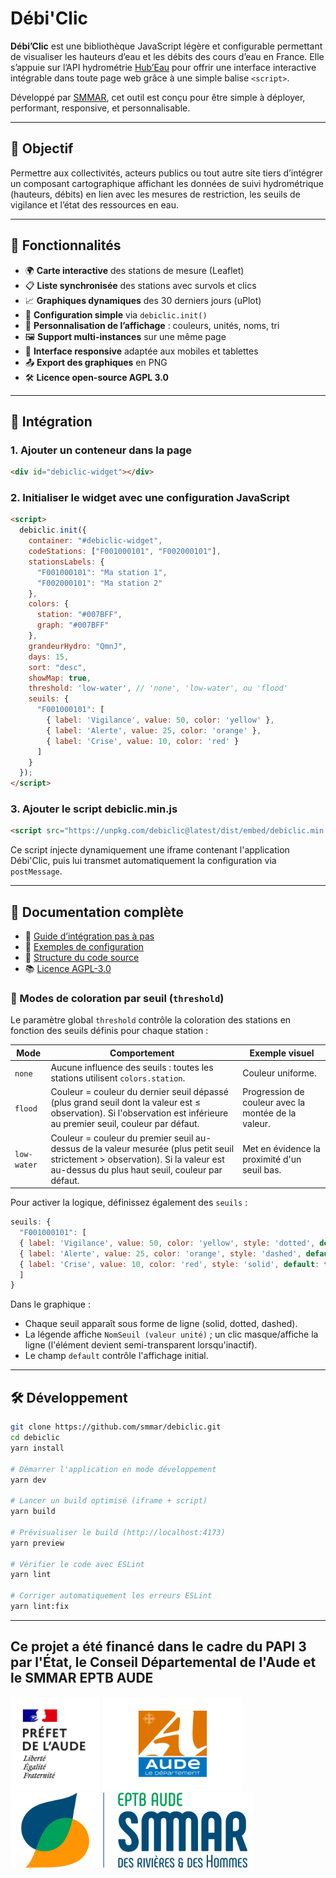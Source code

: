 # Débi'Clic

**Débi’Clic** est une bibliothèque JavaScript légère et configurable permettant de visualiser les hauteurs d’eau et les débits des cours d’eau en France. Elle s’appuie sur l’API hydrométrie [Hub’Eau](https://hubeau.eaufrance.fr/) pour offrir une interface interactive intégrable dans toute page web grâce à une simple balise `<script>`.

Développé par [SMMAR](https://www.smmar.fr/), cet outil est conçu pour être simple à déployer, performant, responsive, et personnalisable.

---

## 🎯 Objectif

Permettre aux collectivités, acteurs publics ou tout autre site tiers d’intégrer un composant cartographique affichant les données de suivi hydrométrique (hauteurs, débits) en lien avec les mesures de restriction, les seuils de vigilance et l’état des ressources en eau.

---

## 🚀 Fonctionnalités

- 🌍 **Carte interactive** des stations de mesure (Leaflet)
- 📋 **Liste synchronisée** des stations avec survols et clics
- 📈 **Graphiques dynamiques** des 30 derniers jours (uPlot)
- 🧩 **Configuration simple** via `debiclic.init()`
- 🎨 **Personnalisation de l’affichage** : couleurs, unités, noms, tri
- 🖼️ **Support multi-instances** sur une même page
- 📱 **Interface responsive** adaptée aux mobiles et tablettes
- 📤 **Export des graphiques** en PNG
- 🛠️ **Licence open-source AGPL 3.0**

---

## 🔧 Intégration

### 1. Ajouter un conteneur dans la page

```html
<div id="debiclic-widget"></div>
```

### 2. Initialiser le widget avec une configuration JavaScript

```html
<script>
  debiclic.init({
    container: "#debiclic-widget",
    codeStations: ["F001000101", "F002000101"],
    stationsLabels: {
      "F001000101": "Ma station 1",
      "F002000101": "Ma station 2"
    },
    colors: {
      station: "#007BFF",
      graph: "#007BFF"
    },
    grandeurHydro: "QmnJ",
    days: 15,
    sort: "desc",
    showMap: true,
    threshold: 'low-water', // 'none', 'low-water', ou 'flood'
    seuils: {
      "F001000101": [
        { label: 'Vigilance', value: 50, color: 'yellow' },
        { label: 'Alerte', value: 25, color: 'orange' },
        { label: 'Crise', value: 10, color: 'red' }
      ]
    }
  });
</script>
```

### 3. Ajouter le script debiclic.min.js

```html
<script src="https://unpkg.com/debiclic@latest/dist/embed/debiclic.min.js"></script>
```

Ce script injecte dynamiquement une iframe contenant l'application Débi'Clic, puis lui transmet automatiquement la configuration via `postMessage`.

---

## 📘 Documentation complète

- 📄 [Guide d’intégration pas à pas](./docs/integration.md)
- 🧪 [Exemples de configuration](./examples)
- 🧱 [Structure du code source](./src)
- 📚 [Licence AGPL-3.0](./LICENSE)

### 🔀 Modes de coloration par seuil (`threshold`)

Le paramètre global `threshold` contrôle la coloration des stations en fonction des seuils définis pour chaque station :

| Mode | Comportement | Exemple visuel |
|------|--------------|----------------|
| `none` | Aucune influence des seuils : toutes les stations utilisent `colors.station`. | Couleur uniforme. |
| `flood` | Couleur = couleur du dernier seuil dépassé (plus grand seuil dont la valeur est ≤ observation). Si l'observation est inférieure au premier seuil, couleur par défaut. | Progression de couleur avec la montée de la valeur. |
| `low-water` | Couleur = couleur du premier seuil au-dessus de la valeur mesurée (plus petit seuil strictement > observation). Si la valeur est au-dessus du plus haut seuil, couleur par défaut. | Met en évidence la proximité d'un seuil bas. |

Pour activer la logique, définissez également des `seuils` :

```js
seuils: {
  "F001000101": [
  { label: 'Vigilance', value: 50, color: 'yellow', style: 'dotted', default: true },
  { label: 'Alerte', value: 25, color: 'orange', style: 'dashed', default: true },
  { label: 'Crise', value: 10, color: 'red', style: 'solid', default: true }
  ]
}
```

Dans le graphique :
* Chaque seuil apparaît sous forme de ligne (solid, dotted, dashed).
* La légende affiche `NomSeuil (valeur unité)` ; un clic masque/affiche la ligne (l'élément devient semi-transparent lorsqu'inactif).
* Le champ `default` contrôle l'affichage initial.

---

## 🛠️ Développement

```bash
git clone https://github.com/smmar/debiclic.git
cd debiclic
yarn install

# Démarrer l'application en mode développement
yarn dev

# Lancer un build optimisé (iframe + script)
yarn build

# Prévisualiser le build (http://localhost:4173)
yarn preview

# Vérifier le code avec ESLint
yarn lint

# Corriger automatiquement les erreurs ESLint
yarn lint:fix
```

---
## Ce projet a été financé dans le cadre du PAPI 3 par l'État, le Conseil Départemental de l'Aude et le SMMAR EPTB AUDE
 <img src="./assets/1_PREFET_AUDE-1.svg" height="150"> <img src="./assets/Flag_of_the_Department_of_Aude.svg.png" height="150"> <img src="./assets/smmar-logo.png" height="120">
